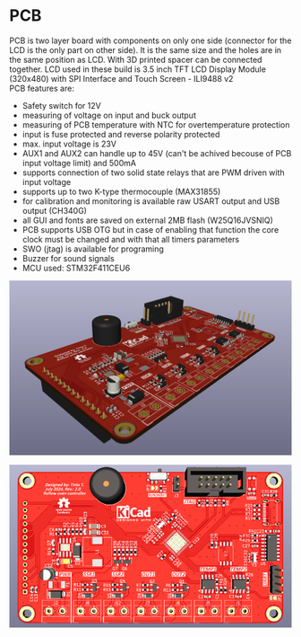# PCB
PCB is two layer board with components on only one side (connector for the LCD is the only part on other side). 
It is the same size and the holes are in the same position as LCD. With 3D printed spacer can be connected together.
LCD used in these build is 3.5 inch TFT LCD Display Module (320x480) with SPI Interface and Touch Screen - ILI9488 v2<br />
PCB features are:<br />
- Safety switch for 12V
- measuring of voltage on input and buck output
- measuring of PCB temperature with NTC for overtemperature protection
- input is fuse protected and reverse polarity protected
- max. input voltage is 23V
- AUX1 and AUX2 can handle up to 45V (can't be achived becouse of PCB input voltage limit) and 500mA
- supports connection of two solid state relays that are PWM driven with input voltage
- supports up to two K-type thermocouple (MAX31855)
- for calibration and monitoring is available raw USART output and USB output (CH340G)
- all GUI and fonts are saved on external 2MB flash (W25Q16JVSNIQ)
- PCB supports USB OTG but in case of enabling that function the core clock must be changed and with that all timers parameters
- SWO (jtag) is available for programing 
- Buzzer for sound signals
- MCU used: STM32F411CEU6

![alt text](https://github.com/TilenTinta/ReflowOven_controller/blob/main/PCB/Pictures/3D_View2.PNG)

![alt text](https://github.com/TilenTinta/ReflowOven_controller/blob/main/PCB/Pictures/3D_View1.PNG)

